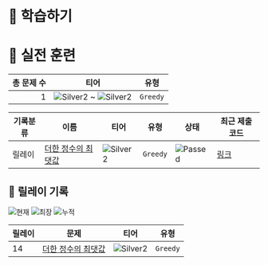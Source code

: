 # 📖 학습하기

# 🥇 실전 훈련
|총 문제 수|티어|유형|
|---:|---|---|
|1|![Silver2][s2] ~ ![Silver2][s2]|`Greedy`|

|기록분류|이름|티어|유형|상태|최근 제출 코드|
|---|---|---|---|---|---|
|릴레이|[더한 정수의 최댓값](https://www.codetree.ai/training-field/search/problems/maximum-of-summed-integers)|![Silver2][s2]|`Greedy`|![Passed][passed]|[링크](https://github.com/Rynf0rce/codetree-TILs/blob/main/241214/%EB%8D%94%ED%95%9C%20%EC%A0%95%EC%88%98%EC%9D%98%20%EC%B5%9C%EB%8C%93%EA%B0%92/maximum-of-summed-integers.java)|


## 🏃 릴레이 기록
![현재](https://img.shields.io/badge/현재_릴레이-14-%235cb85c.svg?for-the-badge)
![최장](https://img.shields.io/badge/최장_릴레이-14-%23E34F26.svg?for-the-badge)
![누적](https://img.shields.io/badge/누적_릴레이-17-%2300599C.svg?for-the-badge)

|릴레이|문제|티어|유형|
|---|---|---|---|
|14|[더한 정수의 최댓값](https://www.codetree.ai/training-field/search/problems/maximum-of-summed-integers)|![Silver2][s2]|`Greedy`|










[b5]: https://img.shields.io/badge/Bronze_5-%235D3E31.svg
[b4]: https://img.shields.io/badge/Bronze_4-%235D3E31.svg
[b3]: https://img.shields.io/badge/Bronze_3-%235D3E31.svg
[b2]: https://img.shields.io/badge/Bronze_2-%235D3E31.svg
[b1]: https://img.shields.io/badge/Bronze_1-%235D3E31.svg
[s5]: https://img.shields.io/badge/Silver_5-%23394960.svg
[s4]: https://img.shields.io/badge/Silver_4-%23394960.svg
[s3]: https://img.shields.io/badge/Silver_3-%23394960.svg
[s2]: https://img.shields.io/badge/Silver_2-%23394960.svg
[s1]: https://img.shields.io/badge/Silver_1-%23394960.svg
[g5]: https://img.shields.io/badge/Gold_5-%23FFC433.svg
[g4]: https://img.shields.io/badge/Gold_4-%23FFC433.svg
[g3]: https://img.shields.io/badge/Gold_3-%23FFC433.svg
[g2]: https://img.shields.io/badge/Gold_2-%23FFC433.svg
[g1]: https://img.shields.io/badge/Gold_1-%23FFC433.svg
[p5]: https://img.shields.io/badge/Platinum_5-%2376DDD8.svg
[p4]: https://img.shields.io/badge/Platinum_4-%2376DDD8.svg
[p3]: https://img.shields.io/badge/Platinum_3-%2376DDD8.svg
[p2]: https://img.shields.io/badge/Platinum_2-%2376DDD8.svg
[p1]: https://img.shields.io/badge/Platinum_1-%2376DDD8.svg
[passed]: https://img.shields.io/badge/Passed-%23009D27.svg
[failed]: https://img.shields.io/badge/Failed-%23D24D57.svg
[easy]: https://img.shields.io/badge/쉬움-%235cb85c.svg?for-the-badge
[medium]: https://img.shields.io/badge/보통-%23FFC433.svg?for-the-badge
[hard]: https://img.shields.io/badge/어려움-%23D24D57.svg?for-the-badge